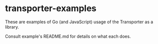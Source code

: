 transporter-examples
====================

These are examples of Go (and JavaScript) usage of the Transporter as a library.

Consult example's README.md for details on what each does.
